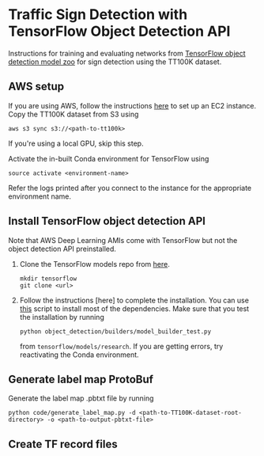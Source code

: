 # Traffic Sign Detection with TensorFlow Object Detection API

Instructions for training and evaluating networks from [TensorFlow object detection model zoo](https://github.com/tensorflow/models/blob/master/research/object_detection/g3doc/detection_model_zoo.md) for sign detection using the TT100K dataset.

## AWS setup
If you are using AWS, follow the instructions [here](https://github.gatech.edu/schou33/aws_instructions#create-deep-learning-ami-for-gpu-supported-instance) to set up an EC2 instance. Copy the TT100K dataset from S3 using 
```buildoutcfg
aws s3 sync s3://<path-to-tt100k>
```
If you're using a local GPU, skip this step.

Activate the in-built Conda environment for TensorFlow using
```buildoutcfg
source activate <environment-name>
```
Refer the logs printed after you connect to the instance for the appropriate environment name.

## Install TensorFlow object detection API
Note that AWS Deep Learning AMIs come with TensorFlow but not the object detection API preinstalled.

1. Clone the TensorFlow models repo from [here](https://github.com/tensorflow/models).
    ```buildoutcfg
    mkdir tensorflow
    git clone <url>
    ```
2. Follow the instructions [here] to complete the installation. You can use [this](scripts/tf_object_detection_install.sh) script to install most of the dependencies. Make sure that you test the installation by running
    ```buildoutcfg
    python object_detection/builders/model_builder_test.py
    ```
    from ```tensorflow/models/research```. If you are getting errors, try reactivating the Conda environment.
    
## Generate label map ProtoBuf
Generate the label map .pbtxt file by running
```buildoutcfg
python code/generate_label_map.py -d <path-to-TT100K-dataset-root-directory> -o <path-to-output-pbtxt-file>
```

## Create TF record files